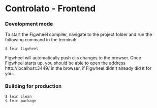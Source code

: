 # Controlato - Frontend

### Development mode

To start the Figwheel compiler, navigate to the project folder and run the following command in the terminal:

    $ lein figwheel
    
Figwheel will automatically push cljs changes to the browser. Once Figwheel starts up, you should be able to open the address http://localhost:3449/ in the browser, if Figwheel didn't already did it for you.

### Building for production

    $ lein clean
    $ lein package
